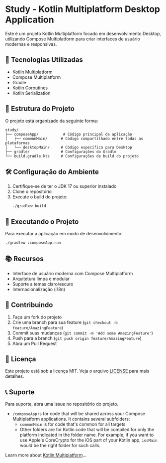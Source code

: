 # Study - Kotlin Multiplatform Desktop Application

Este é um projeto Kotlin Multiplatform focado em desenvolvimento Desktop, utilizando Compose Multiplatform para criar interfaces de usuário modernas e responsivas.

## 🚀 Tecnologias Utilizadas

- Kotlin Multiplatform
- Compose Multiplatform
- Gradle
- Kotlin Coroutines
- Kotlin Serialization

## 📁 Estrutura do Projeto

O projeto está organizado da seguinte forma:

```
study/
├── composeApp/           # Código principal da aplicação
│   ├── commonMain/      # Código compartilhado entre todas as plataformas
│   └── desktopMain/     # Código específico para Desktop
├── gradle/              # Configurações do Gradle
└── build.gradle.kts     # Configurações de build do projeto
```

## 🛠️ Configuração do Ambiente

1. Certifique-se de ter o JDK 17 ou superior instalado
2. Clone o repositório
3. Execute o build do projeto:
   ```bash
   ./gradlew build
   ```

## 🎯 Executando o Projeto

Para executar a aplicação em modo de desenvolvimento:

```bash
./gradlew :composeApp:run
```

## 📚 Recursos

- Interface de usuário moderna com Compose Multiplatform
- Arquitetura limpa e modular
- Suporte a temas claro/escuro
- Internacionalização (i18n)

## 🤝 Contribuindo

1. Faça um fork do projeto
2. Crie uma branch para sua feature (`git checkout -b feature/AmazingFeature`)
3. Commit suas mudanças (`git commit -m 'Add some AmazingFeature'`)
4. Push para a branch (`git push origin feature/AmazingFeature`)
5. Abra um Pull Request

## 📄 Licença

Este projeto está sob a licença MIT. Veja o arquivo [LICENSE](LICENSE) para mais detalhes.

## 📞 Suporte

Para suporte, abra uma issue no repositório do projeto.

* `/composeApp` is for code that will be shared across your Compose Multiplatform applications.
  It contains several subfolders:
  - `commonMain` is for code that's common for all targets.
  - Other folders are for Kotlin code that will be compiled for only the platform indicated in the folder name.
    For example, if you want to use Apple's CoreCrypto for the iOS part of your Kotlin app,
    `iosMain` would be the right folder for such calls.


Learn more about [Kotlin Multiplatform](https://www.jetbrains.com/help/kotlin-multiplatform-dev/get-started.html)…